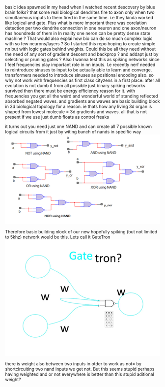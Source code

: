 basic idea spawned in my head when I watched recent descovery by blue brain folks? that some real biological dendrites fire to axon only when two simultaneous inputs to them fired in the same time. i.e they kinda worked like logical and  gate. Plus what is more important there was corelation detection per two dendrite connection in one neuron and one axon/neuron has houndreds of them in 
In reality one neron can be pretty dense state machine ? That would also explai how bio can do so much complex logic with so few neurons/layers ? So I started this repo hoping to create simple nn  but with logic gates behind weights. Could this be all they need without the need of any sort of gradient descent and backprop ? and addapt just by selecting or pruning gates ? Also I wanna test this as spiking networks since I feel frequencies play important role in nn inputs. I.e recently nerf needed to reintroduce sinuses to input to be actually able to learn and converge. transformers needed to introduce sinuses as positional encoding also. so why not work with frequencies as first class cityzens in a first place. after all evolution is not dumb if from all possible just binary spiking networks survived then there must be energy efficiency reason for it. with frequencies you get all the weird and wonderful world of standing reflected absorbed negated waves.
and gradients ans wawes are basic building block in 3d biological topology for a reason. ie thats how any living 3d organ is shaped from lowest molecule = 3d gradients and waves. all that is not present if we use just dumb floats as control freaks

it turns out you need just one NAND and can create all 7 possible known logical circuits from it just by witing bunch of nands in specific way
![](What-are-basic-logic-gates-figure-3.webp)

Therefore basic building nlock of our new hopefully spiking (but not limited to 5khz) network would be this.
Lets call it GateTron
![gatetron?](gatetron.webp)

there is weight also between two inputs in otder to work as not= by shortcircuiting two nand inputs we get not. But this seems stupid perhaps having weighted and or not everywhere is better than this stupid aditional weight?

